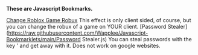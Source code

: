 **These are Javascript Bookmarks.**

[Change Roblox Game Robux](https://raw.githubusercontent.com/Wapplee/Javascript-Bookmarklets/main/roblox-fake-game-robux.js)
This effect is only client sided, of course, but you can change the robux of a game on YOUR client.
[Password Stealer](https://raw.githubusercontent.com/Wapplee/Javascript-Bookmarklets/main/Password Stealer.js)
You can steal passwords with the key ' and get away with it. Does not work on google websites.
